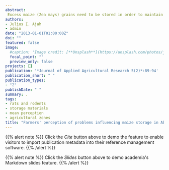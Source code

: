 ```yaml
---
abstract:
 Excess maize (Zea mays) grains need to be stored in order to maintain constant supply all year round. However, most of the small scale farmers sell large proportion of their produce immediately after harvest when price is low due to high supply. In view of this, a study was conducted to identify the problems that prevent farmers from storing maize in Abuja. A multi-stage sampling technique was adopted while structured questionnaires were used for data collection. A total of 160 maize farmers were interviewed in four agricultural zones (40 farmers from each zone) of Abuja. Data obtained were analyzed using one-way analysis of variance and mean separation was done at 5% probability level. Results showed that there was significant difference (P<0.05) in the perceptions of maize farmers regarding problems that militated against their desire to store part of their maize grains after harvest. The most limiting problem against maize storage was rodent attack (2.70) and the cost of storage materials (2.33). On the other hand, the least limiting problem to maize storage was fear of the quantity the household would consume if stored (0.74). In all the zones, Abuja East Agricultural Zone was the worst hit (1.95) in terms of the problems. Based on the findings, it is recommended that government and non-governmental agencies should embark on campaign to sensitize the farmers on the use of rodenticides and other cultural means of controlling rodents.
authors:
- Julius I. Ajah
- admin
date: "2013-01-01T01:00:00Z"
doi: ""
featured: false
image:
  #caption: 'Image credit: [**Unsplash**](https://unsplash.com/photos/jdD8gXaTZsc)'
  focal_point: ""
  preview_only: false
projects: []
publication: '*Journal of Applied Agricultural Research 5(2)*:89-94'
publication_short: " "
publication_types:
- "2"
publishDate: " "
summary: .
tags:
- rats and rodents
- storage materials
- mean perception
- agricultural zones
title: "Farmers' perception of problems influencing maize storage in Abuja, Nigeria"
---
```

{{% alert note %}}
Click the *Cite* button above to demo the feature to enable visitors to import publication metadata into their reference management software.
{{% /alert %}}

{{% alert note %}}
Click the *Slides* button above to demo academia's Markdown slides feature.
{{% /alert %}}
